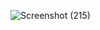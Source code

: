 ![Screenshot (215)](https://user-images.githubusercontent.com/100953845/163423754-8565522c-bbec-45bc-a612-a9f18796fbf8.png)
